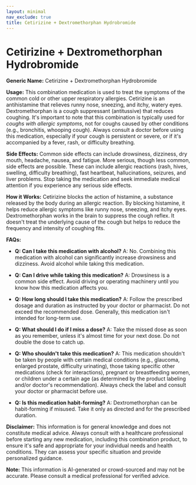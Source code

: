 ```yaml
---
layout: minimal
nav_exclude: true
title: Cetirizine + Dextromethorphan Hydrobromide
---
```


# Cetirizine + Dextromethorphan Hydrobromide

**Generic Name:** Cetirizine + Dextromethorphan Hydrobromide

**Usage:** This combination medication is used to treat the symptoms of the common cold or other upper respiratory allergies.  Cetirizine is an antihistamine that relieves runny nose, sneezing, and itchy, watery eyes. Dextromethorphan is a cough suppressant (antitussive) that reduces coughing.  It's important to note that this combination is typically used for *coughs with allergic symptoms*, not for coughs caused by other conditions (e.g., bronchitis, whooping cough).  Always consult a doctor before using this medication, especially if your cough is persistent or severe, or if it's accompanied by a fever, rash, or difficulty breathing.

**Side Effects:** Common side effects can include drowsiness, dizziness, dry mouth, headache, nausea, and fatigue.  More serious, though less common, side effects are possible.  These can include allergic reactions (rash, hives, swelling, difficulty breathing), fast heartbeat, hallucinations, seizures, and liver problems.  Stop taking the medication and seek immediate medical attention if you experience any serious side effects.

**How it Works:** Cetirizine blocks the action of histamine, a substance released by the body during an allergic reaction. By blocking histamine, it helps reduce allergic symptoms like runny nose, sneezing, and itchy eyes. Dextromethorphan works in the brain to suppress the cough reflex.  It doesn't treat the underlying cause of the cough but helps to reduce the frequency and intensity of coughing fits.

**FAQs:**

* **Q: Can I take this medication with alcohol?** A: No.  Combining this medication with alcohol can significantly increase drowsiness and dizziness.  Avoid alcohol while taking this medication.

* **Q: Can I drive while taking this medication?** A:  Drowsiness is a common side effect.  Avoid driving or operating machinery until you know how this medication affects you.

* **Q: How long should I take this medication?** A:  Follow the prescribed dosage and duration as instructed by your doctor or pharmacist.  Do not exceed the recommended dose.  Generally, this medication isn't intended for long-term use.

* **Q: What should I do if I miss a dose?** A: Take the missed dose as soon as you remember, unless it's almost time for your next dose.  Do not double the dose to catch up.

* **Q: Who shouldn't take this medication?** A:  This medication shouldn't be taken by people with certain medical conditions (e.g., glaucoma, enlarged prostate, difficulty urinating), those taking specific other medications (check for interactions), pregnant or breastfeeding women, or children under a certain age (as determined by the product labeling and/or doctor's recommendation). Always check the label and consult your doctor or pharmacist before use.

* **Q: Is this medication habit-forming?** A: Dextromethorphan can be habit-forming if misused.  Take it only as directed and for the prescribed duration.

**Disclaimer:** This information is for general knowledge and does not constitute medical advice.  Always consult with a healthcare professional before starting any new medication, including this combination product, to ensure it's safe and appropriate for your individual needs and health conditions.  They can assess your specific situation and provide personalized guidance.


**Note:** This information is AI-generated or crowd-sourced and may not be accurate. Please consult a medical professional for verified advice.
